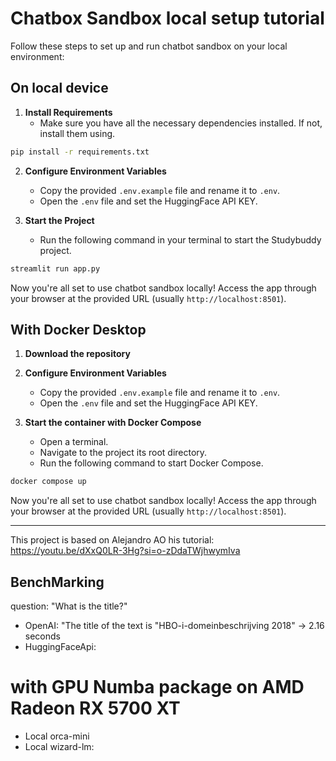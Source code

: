 # Chatbox Sandbox local setup tutorial

Follow these steps to set up and run chatbot sandbox on your local environment:

On local device
---
1. **Install Requirements**
   -  Make sure you have all the necessary dependencies installed. If not, install them using.

```bash
pip install -r requirements.txt
```

2. **Configure Environment Variables**
   - Copy the provided `.env.example` file and rename it to `.env`.
   - Open the `.env` file and set the HuggingFace API KEY.


3. **Start the Project**
   - Run the following command in your terminal to start the Studybuddy project.

```bash
streamlit run app.py
```

Now you're all set to use chatbot sandbox locally! Access the app through your browser at the provided URL (usually `http://localhost:8501`).

With Docker Desktop
---
1. **Download the repository** 


2. **Configure Environment Variables**
   - Copy the provided `.env.example` file and rename it to `.env`.
   - Open the `.env` file and set the HuggingFace API KEY.


3. **Start the container with Docker Compose**
   - Open a terminal.
   - Navigate to the project its root directory.
   - Run the following command to start Docker Compose.

```bash
docker compose up
```

Now you're all set to use chatbot sandbox locally! Access the app through your browser at the provided URL (usually `http://localhost:8501`).

---
This project is based on Alejandro AO his tutorial: https://youtu.be/dXxQ0LR-3Hg?si=o-zDdaTWjhwymIva


## BenchMarking

question: "What is the title?"
- OpenAI: "The title of the text is "HBO-i-domeinbeschrijving 2018" -> 2.16 seconds
- HuggingFaceApi:
# with GPU Numba package on AMD Radeon RX 5700 XT
- Local orca-mini
- Local wizard-lm: